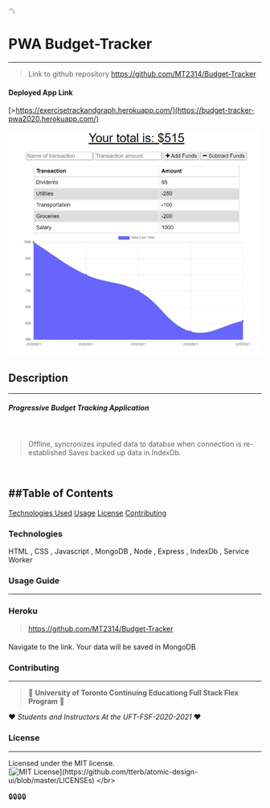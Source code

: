 :part_alternation_mark:

    
# PWA Budget-Tracker
---

>Link to github repository https://github.com/MT2314/Budget-Tracker
#### Deployed App Link
[>https://exercisetrackandgraph.herokuapp.com/](https://budget-tracker-pwa2020.herokuapp.com/)
    
<img src= "/public/assets/budget-tracker.jpg" alt="Burger Order System Screenshot" width="600"/>
    
## Description
---
##### Progressive Budget Tracking Application
</br>

> Offline, syncronizes inputed data to databse when connection is re-established
> Saves backed up data in IndexDb. 


    
</br>

##Table of Contents
---
[Technologies Used](#technologies)
[Usage](#usage-guide)
[License](#license)
[Contributing](#contributing)


### Technologies
HTML , CSS , Javascript , MongoDB , Node , Express , IndexDb , Service Worker

### Usage Guide
---
### Heroku
>https://github.com/MT2314/Budget-Tracker
#### 
Navigate to the link. Your data will be saved in MongoDB

### Contributing
---
> :school: 
**University of Toronto Continuing Educationg
Full Stack Flex Program** 
:school:

:heart: 
*Students and Instructors At the UFT-FSF-2020-2021*
:heart:


### License
---
Licensed under the MIT license.
<br>
[![MIT License](https://img.shields.io/apm/l/atomic-design-ui.svg?)](https://github.com/tterb/atomic-design-ui/blob/master/LICENSEs)
</br>

:lock::lock::lock::lock: